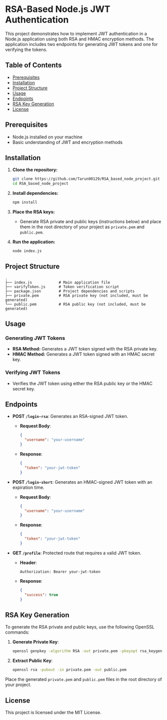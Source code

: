 # RSA-Based Node.js JWT Authentication

This project demonstrates how to implement JWT authentication in a Node.js application using both RSA and HMAC encryption methods. The application includes two endpoints for generating JWT tokens and one for verifying the tokens.

## Table of Contents

- [Prerequisites](#prerequisites)
- [Installation](#installation)
- [Project Structure](#project-structure)
- [Usage](#usage)
- [Endpoints](#endpoints)
- [RSA Key Generation](#rsa-key-generation)
- [License](#license)

## Prerequisites

- Node.js installed on your machine
- Basic understanding of JWT and encryption methods

## Installation

1. **Clone the repository:**
   ```bash
   git clone https://github.com/Tarun00129/RSA_based_node_project.git
   cd RSA_based_node_project
   ```

2. **Install dependencies:**
   ```bash
   npm install
   ```

3. **Place the RSA keys:**
   - Generate RSA private and public keys (instructions below) and place them in the root directory of your project as `private.pem` and `public.pem`.

4. **Run the application:**
   ```bash
   node index.js
   ```

## Project Structure

```plaintext
.
├── index.js            # Main application file
├── varifyToken.js      # Token verification script
├── package.json        # Project dependencies and scripts
├── private.pem         # RSA private key (not included, must be generated)
└── public.pem          # RSA public key (not included, must be generated)
```

## Usage

### Generating JWT Tokens

- **RSA Method:** Generates a JWT token signed with the RSA private key.
- **HMAC Method:** Generates a JWT token signed with an HMAC secret key.

### Verifying JWT Tokens

- Verifies the JWT token using either the RSA public key or the HMAC secret key.

## Endpoints

- **POST `/login-rsa`**: Generates an RSA-signed JWT token.
  - **Request Body**:
    ```json
    {
      "username": "your-username"
    }
    ```
  - **Response**:
    ```json
    {
      "token": "your-jwt-token"
    }
    ```

- **POST `/login-short`**: Generates an HMAC-signed JWT token with an expiration time.
  - **Request Body**:
    ```json
    {
      "username": "your-username"
    }
    ```
  - **Response**:
    ```json
    {
      "token": "your-jwt-token"
    }
    ```

- **GET `/profile`**: Protected route that requires a valid JWT token.
  - **Header**:
    ```
    Authorization: Bearer your-jwt-token
    ```
  - **Response**:
    ```json
    {
      "success": true
    }
    ```

## RSA Key Generation

To generate the RSA private and public keys, use the following OpenSSL commands:

1. **Generate Private Key**:
   ```bash
   openssl genpkey -algorithm RSA -out private.pem -pkeyopt rsa_keygen_bits:2048
   ```

2. **Extract Public Key**:
   ```bash
   openssl rsa -pubout -in private.pem -out public.pem
   ```

Place the generated `private.pem` and `public.pem` files in the root directory of your project.

## License

This project is licensed under the MIT License.